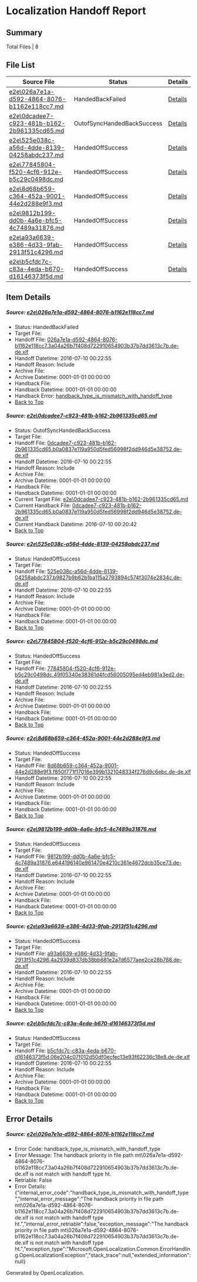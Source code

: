 # <a name='report-top'></a> Localization Handoff Report

## Summary
 Total Files | 8

## File List
 Source File | Status | Details 
 ----------- | ------ | ------- 
 [e2e\026a7e1a-d592-4864-8076-b1162e118cc7.md](https://github.com/OpenLocalizationTestOrg/oltest/blob/36f41892af90ac1083cec24a6bc41a02a6bb6fa4/e2e/026a7e1a-d592-4864-8076-b1162e118cc7.md) | HandedBackFailed | [Details](#f7f5f3457e2bbf511d6d90743cbd3006ba85ba7c1)
 [e2e\0dcadee7-c923-481b-b162-2b961335cd65.md](https://github.com/OpenLocalizationTestOrg/oltest/blob/583d9afdf71e5d037279f32168a2ead30ae2b509/e2e/0dcadee7-c923-481b-b162-2b961335cd65.md) | OutofSyncHandedBackSuccess | [Details](#2b20129704d5c4b031dd81eaba0c43657ff9b2ec2)
 [e2e\525e038c-a56d-4dde-8139-04258abdc237.md](https://github.com/OpenLocalizationTestOrg/oltest/blob/b35c786428c9c13faf9bb00e8cb7b975938899b5/e2e/525e038c-a56d-4dde-8139-04258abdc237.md) | HandedOffSuccess | [Details](#aca455dbc24405b669051da7870e34e7a74d95327)
 [e2e\77845804-f520-4cf6-912e-b5c29c0498dc.md](https://github.com/OpenLocalizationTestOrg/oltest/blob/3daeb03f5b34b74444cdcc60997f1e99914e998d/e2e/77845804-f520-4cf6-912e-b5c29c0498dc.md) | HandedOffSuccess | [Details](#4a386f10865bf576f5207a748d403f330872bc829)
 [e2e\8d68b659-c364-452a-9001-44e2d288e9f3.md](https://github.com/OpenLocalizationTestOrg/oltest/blob/42e8c8ef157a48dead26eaad3c894abbd798e536/e2e/8d68b659-c364-452a-9001-44e2d288e9f3.md) | HandedOffSuccess | [Details](#95879286ae4c5fbcef07160b0d19efb7c8cfd07f10)
 [e2e\9812b199-dd0b-4a6e-bfc5-4c7489a31876.md](https://github.com/OpenLocalizationTestOrg/oltest/blob/39f8dce385d7512c25ca66ed0f22ba428dd5e26f/e2e/9812b199-dd0b-4a6e-bfc5-4c7489a31876.md) | HandedOffSuccess | [Details](#0e5cf4769fae77d63fdd8e734c3d4b9092aaf7f211)
 [e2e\a93a6639-e386-4d33-9fab-2913f51c4296.md](https://github.com/OpenLocalizationTestOrg/oltest/blob/d37e65140f2329b872d949664faeb48a73a99105/e2e/a93a6639-e386-4d33-9fab-2913f51c4296.md) | HandedOffSuccess | [Details](#39bf912e18b89b6e7b4fc9ef517735881bf9a2cf12)
 [e2e\b5cfdc7c-c83a-4eda-b670-d16146373f5d.md](https://github.com/OpenLocalizationTestOrg/oltest/blob/0a9b66fdd3c6e9557341f121c5ba7ef2b4c860a5/e2e/b5cfdc7c-c83a-4eda-b670-d16146373f5d.md) | HandedOffSuccess | [Details](#ae5c94e459f7ff1a469a50ed23892ce0081dc06413)

## Item Details
##### <a name='f7f5f3457e2bbf511d6d90743cbd3006ba85ba7c1'></a> Source: [e2e\026a7e1a-d592-4864-8076-b1162e118cc7.md](https://github.com/OpenLocalizationTestOrg/oltest/blob/36f41892af90ac1083cec24a6bc41a02a6bb6fa4/e2e/026a7e1a-d592-4864-8076-b1162e118cc7.md)
* Status: HandedBackFailed
* Target File: 
* Handoff File: [026a7e1a-d592-4864-8076-b1162e118cc7.3a04a26b7f408d722910654903b37b7dd3613c7b.de-de.xlf](https://github.com/OpenLocalizationTestOrg/olhandoff-e2e/blob/2231f4dd7a20890cf18bfbb9ce78abd09fb8c93d/ol-handoff/OpenLocalizationTestOrg/oltest-dede-fly/ci/mt/026a7e1a-d592-4864-8076-b1162e118cc7.3a04a26b7f408d722910654903b37b7dd3613c7b.de-de.xlf)
* Handoff Datetime: 2016-07-10 00:22:55
* Handoff Reason: Include
* Archive File: 
* Archive Datetime: 0001-01-01 00:00:00
* Handback File: 
* Handback Datetime: 0001-01-01 00:00:00
* Handback Error: [handback_type_is_mismatch_with_handoff_type](#f7f5f3457e2bbf511d6d90743cbd3006ba85ba7c1handback_type_is_mismatch_with_handoff_type)
* [Back to Top](#report-top)

##### <a name='2b20129704d5c4b031dd81eaba0c43657ff9b2ec2'></a> Source: [e2e\0dcadee7-c923-481b-b162-2b961335cd65.md](https://github.com/OpenLocalizationTestOrg/oltest/blob/583d9afdf71e5d037279f32168a2ead30ae2b509/e2e/0dcadee7-c923-481b-b162-2b961335cd65.md)
* Status: OutofSyncHandedBackSuccess
* Target File: 
* Handoff File: [0dcadee7-c923-481b-b162-2b961335cd65.b0a0837e119a950d5fed56998f2dd946d5e38752.de-de.xlf](https://github.com/OpenLocalizationTestOrg/olhandoff-e2e/blob/2231f4dd7a20890cf18bfbb9ce78abd09fb8c93d/ol-handoff/OpenLocalizationTestOrg/oltest-dede-fly/ci/mt/0dcadee7-c923-481b-b162-2b961335cd65.b0a0837e119a950d5fed56998f2dd946d5e38752.de-de.xlf)
* Handoff Datetime: 2016-07-10 00:22:55
* Handoff Reason: Include
* Archive File: 
* Archive Datetime: 0001-01-01 00:00:00
* Handback File: 
* Handback Datetime: 0001-01-01 00:00:00
* Current Target File: [e2e\0dcadee7-c923-481b-b162-2b961335cd65.md](https://github.com/OpenLocalizationTestOrg/oltest-dede-fly/blob/8ac4ca4c535146029353c54384c7a87a8383653a/e2e/0dcadee7-c923-481b-b162-2b961335cd65.md)
* Current Handback File: [0dcadee7-c923-481b-b162-2b961335cd65.b0a0837e119a950d5fed56998f2dd946d5e38752.de-de.xlf](https://github.com/OpenLocalizationTestOrg/olhandback-e2e/blob/f5fd1f923dc9586589e16c442229c47a15967470/ol-handback/OpenLocalizationTestOrg/oltest-dede-fly/ci/0dcadee7-c923-481b-b162-2b961335cd65.b0a0837e119a950d5fed56998f2dd946d5e38752.de-de.xlf)
* Current Handback Datetime: 2016-07-10 00:20:42
* [Back to Top](#report-top)

##### <a name='aca455dbc24405b669051da7870e34e7a74d95327'></a> Source: [e2e\525e038c-a56d-4dde-8139-04258abdc237.md](https://github.com/OpenLocalizationTestOrg/oltest/blob/b35c786428c9c13faf9bb00e8cb7b975938899b5/e2e/525e038c-a56d-4dde-8139-04258abdc237.md)
* Status: HandedOffSuccess
* Target File: 
* Handoff File: [525e038c-a56d-4dde-8139-04258abdc237.b9827b9b62b1ba115a2793894c574f3074e2834c.de-de.xlf](https://github.com/OpenLocalizationTestOrg/olhandoff-e2e/blob/2231f4dd7a20890cf18bfbb9ce78abd09fb8c93d/ol-handoff/OpenLocalizationTestOrg/oltest-dede-fly/ci/mt/525e038c-a56d-4dde-8139-04258abdc237.b9827b9b62b1ba115a2793894c574f3074e2834c.de-de.xlf)
* Handoff Datetime: 2016-07-10 00:22:55
* Handoff Reason: Include
* Archive File: 
* Archive Datetime: 0001-01-01 00:00:00
* Handback File: 
* Handback Datetime: 0001-01-01 00:00:00
* [Back to Top](#report-top)

##### <a name='4a386f10865bf576f5207a748d403f330872bc829'></a> Source: [e2e\77845804-f520-4cf6-912e-b5c29c0498dc.md](https://github.com/OpenLocalizationTestOrg/oltest/blob/3daeb03f5b34b74444cdcc60997f1e99914e998d/e2e/77845804-f520-4cf6-912e-b5c29c0498dc.md)
* Status: HandedOffSuccess
* Target File: 
* Handoff File: [77845804-f520-4cf6-912e-b5c29c0498dc.49f05340e38361d4fcd56005095ed4eb981a3ed2.de-de.xlf](https://github.com/OpenLocalizationTestOrg/olhandoff-e2e/blob/2231f4dd7a20890cf18bfbb9ce78abd09fb8c93d/ol-handoff/OpenLocalizationTestOrg/oltest-dede-fly/ci/mt/77845804-f520-4cf6-912e-b5c29c0498dc.49f05340e38361d4fcd56005095ed4eb981a3ed2.de-de.xlf)
* Handoff Datetime: 2016-07-10 00:22:55
* Handoff Reason: Include
* Archive File: 
* Archive Datetime: 0001-01-01 00:00:00
* Handback File: 
* Handback Datetime: 0001-01-01 00:00:00
* [Back to Top](#report-top)

##### <a name='95879286ae4c5fbcef07160b0d19efb7c8cfd07f10'></a> Source: [e2e\8d68b659-c364-452a-9001-44e2d288e9f3.md](https://github.com/OpenLocalizationTestOrg/oltest/blob/42e8c8ef157a48dead26eaad3c894abbd798e536/e2e/8d68b659-c364-452a-9001-44e2d288e9f3.md)
* Status: HandedOffSuccess
* Target File: 
* Handoff File: [8d68b659-c364-452a-9001-44e2d288e9f3.f850f771f17016e399b1321048334f276d9c6ebc.de-de.xlf](https://github.com/OpenLocalizationTestOrg/olhandoff-e2e/blob/2231f4dd7a20890cf18bfbb9ce78abd09fb8c93d/ol-handoff/OpenLocalizationTestOrg/oltest-dede-fly/ci/mt/8d68b659-c364-452a-9001-44e2d288e9f3.f850f771f17016e399b1321048334f276d9c6ebc.de-de.xlf)
* Handoff Datetime: 2016-07-10 00:22:55
* Handoff Reason: Include
* Archive File: 
* Archive Datetime: 0001-01-01 00:00:00
* Handback File: 
* Handback Datetime: 0001-01-01 00:00:00
* [Back to Top](#report-top)

##### <a name='0e5cf4769fae77d63fdd8e734c3d4b9092aaf7f211'></a> Source: [e2e\9812b199-dd0b-4a6e-bfc5-4c7489a31876.md](https://github.com/OpenLocalizationTestOrg/oltest/blob/39f8dce385d7512c25ca66ed0f22ba428dd5e26f/e2e/9812b199-dd0b-4a6e-bfc5-4c7489a31876.md)
* Status: HandedOffSuccess
* Target File: 
* Handoff File: [9812b199-dd0b-4a6e-bfc5-4c7489a31876.e644196140e961470e4210c361e4672dcb35ce73.de-de.xlf](https://github.com/OpenLocalizationTestOrg/olhandoff-e2e/blob/2231f4dd7a20890cf18bfbb9ce78abd09fb8c93d/ol-handoff/OpenLocalizationTestOrg/oltest-dede-fly/ci/mt/9812b199-dd0b-4a6e-bfc5-4c7489a31876.e644196140e961470e4210c361e4672dcb35ce73.de-de.xlf)
* Handoff Datetime: 2016-07-10 00:22:55
* Handoff Reason: Include
* Archive File: 
* Archive Datetime: 0001-01-01 00:00:00
* Handback File: 
* Handback Datetime: 0001-01-01 00:00:00
* [Back to Top](#report-top)

##### <a name='39bf912e18b89b6e7b4fc9ef517735881bf9a2cf12'></a> Source: [e2e\a93a6639-e386-4d33-9fab-2913f51c4296.md](https://github.com/OpenLocalizationTestOrg/oltest/blob/d37e65140f2329b872d949664faeb48a73a99105/e2e/a93a6639-e386-4d33-9fab-2913f51c4296.md)
* Status: HandedOffSuccess
* Target File: 
* Handoff File: [a93a6639-e386-4d33-9fab-2913f51c4296.4a2939d837db38bb681e2a7d6577aee2ce28b768.de-de.xlf](https://github.com/OpenLocalizationTestOrg/olhandoff-e2e/blob/2231f4dd7a20890cf18bfbb9ce78abd09fb8c93d/ol-handoff/OpenLocalizationTestOrg/oltest-dede-fly/ci/mt/a93a6639-e386-4d33-9fab-2913f51c4296.4a2939d837db38bb681e2a7d6577aee2ce28b768.de-de.xlf)
* Handoff Datetime: 2016-07-10 00:22:55
* Handoff Reason: Include
* Archive File: 
* Archive Datetime: 0001-01-01 00:00:00
* Handback File: 
* Handback Datetime: 0001-01-01 00:00:00
* [Back to Top](#report-top)

##### <a name='ae5c94e459f7ff1a469a50ed23892ce0081dc06413'></a> Source: [e2e\b5cfdc7c-c83a-4eda-b670-d16146373f5d.md](https://github.com/OpenLocalizationTestOrg/oltest/blob/0a9b66fdd3c6e9557341f121c5ba7ef2b4c860a5/e2e/b5cfdc7c-c83a-4eda-b670-d16146373f5d.md)
* Status: HandedOffSuccess
* Target File: 
* Handoff File: [b5cfdc7c-c83a-4eda-b670-d16146373f5d.06e204c07f012d50df0ecfec13e93f62236c18e8.de-de.xlf](https://github.com/OpenLocalizationTestOrg/olhandoff-e2e/blob/2231f4dd7a20890cf18bfbb9ce78abd09fb8c93d/ol-handoff/OpenLocalizationTestOrg/oltest-dede-fly/ci/mt/b5cfdc7c-c83a-4eda-b670-d16146373f5d.06e204c07f012d50df0ecfec13e93f62236c18e8.de-de.xlf)
* Handoff Datetime: 2016-07-10 00:22:55
* Handoff Reason: Include
* Archive File: 
* Archive Datetime: 0001-01-01 00:00:00
* Handback File: 
* Handback Datetime: 0001-01-01 00:00:00
* [Back to Top](#report-top)


## Error Details
##### <a name='f7f5f3457e2bbf511d6d90743cbd3006ba85ba7c1handback_type_is_mismatch_with_handoff_type'></a> Source: [e2e\026a7e1a-d592-4864-8076-b1162e118cc7.md](#f7f5f3457e2bbf511d6d90743cbd3006ba85ba7c1)
* Error Code: handback_type_is_mismatch_with_handoff_type
* Error Message: The handback priority in file path mt\026a7e1a-d592-4864-8076-b1162e118cc7.3a04a26b7f408d722910654903b37b7dd3613c7b.de-de.xlf is not match with handoff type ht.
* Retriable: False
* Error Details: {"internal_error_code":"handback_type_is_mismatch_with_handoff_type","internal_error_message":"The handback priority in file path mt\\026a7e1a-d592-4864-8076-b1162e118cc7.3a04a26b7f408d722910654903b37b7dd3613c7b.de-de.xlf is not match with handoff type ht.","internal_error_retriable":false,"exception_message":"The handback priority in file path mt\\026a7e1a-d592-4864-8076-b1162e118cc7.3a04a26b7f408d722910654903b37b7dd3613c7b.de-de.xlf is not match with handoff type ht.","exception_type":"Microsoft.OpenLocalization.Common.ErrorHandling.OpenLocalizationException","stack_trace":null,"extended_information":null}


Generated by OpenLocalization.
